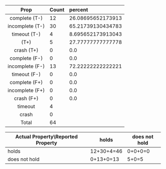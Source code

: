 
| Prop | Count | percent |
|:----:|:------|:--|
|complete   (T-)|12| 26.08695652173913 |
|incomplete (T-)|30|65.21739130434783 |
|timeout    (T-)|4|8.695652173913043 |
|           (T+)|5|27.77777777777778 |
|crash      (T+)|0|0.0 |
|complete   (F-)|0|0.0 |
|incomplete (F-)|13|72.22222222222221 |
|timeout    (F-)|0|0.0 |
|complete   (F+)|0|0.0 |
|incomplete (F+)|0|0.0 |
|crash      (F+)|0|0.0 |
|timeout        |4|
|crash          |0|
|Total          |64|

| Actual Property\Reported Property | holds | does not hold |
|------------------------------------|-------|---------------|
| holds | 12+30+4=46 | 0+0+0=0 |
| does not hold | 0+13+0=13 | 5+0=5 |

